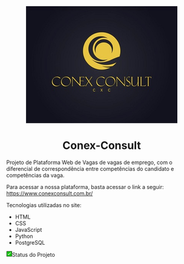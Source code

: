 <div align="center">
    <img width = "imagem" title = "Logo da iamagem" src=imagens/logo_ajustada.jpg>
</div>
<h1 align="center">Conex-Consult</h1>
<p align="left">Projeto de Plataforma Web de Vagas de vagas de emprego, com o diferencial de correspondência entre competências do candidato e competências da vaga.</p>

Para acessar a nossa plataforma, basta acessar o link a seguir: https://www.conexconsult.com.br/

Tecnologias utilizadas no site:

- HTML
- CSS
- JavaScript
- Python
- PostgreSQL



<p align="left">
<div>
    <img  width=15 src=flag.jpg>Status do Projeto
</div>
</p>








